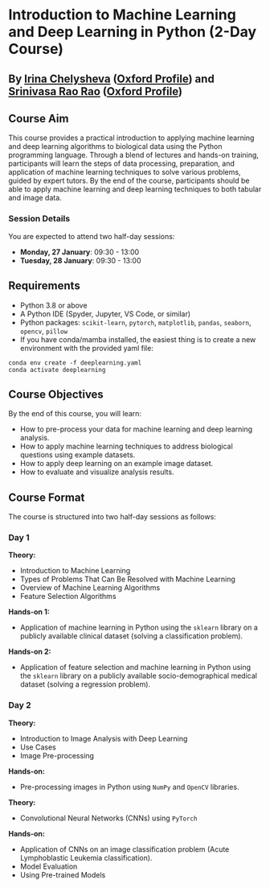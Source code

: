 # Introduction to Machine Learning and Deep Learning in Python (2-Day Course)

## By [Irina Chelysheva](https://github.com/Chelysheva) ([Oxford Profile](https://www.wadham.ox.ac.uk/people/irina-chelysheva)) and [Srinivasa Rao Rao](https://github.com/sraorao) ([Oxford Profile](https://www.nds.ox.ac.uk/team/srinivasa-rao))

## Course Aim

This course provides a practical introduction to applying machine learning and deep learning algorithms to biological data using the Python programming language. Through a blend of lectures and hands-on training, participants will learn the steps of data processing, preparation, and application of machine learning techniques to solve various problems, guided by expert tutors. By the end of the course, participants should be able to apply machine learning and deep learning techniques to both tabular and image data.

### Session Details

You are expected to attend two half-day sessions:

- **Monday, 27 January**: 09:30 - 13:00
- **Tuesday, 28 January**: 09:30 - 13:00

## Requirements
- Python 3.8 or above
- A Python IDE (Spyder, Jupyter, VS Code, or similar)
- Python packages: `scikit-learn`, `pytorch`, `matplotlib`, `pandas`, `seaborn`, `opencv`, `pillow`
- If you have conda/mamba installed, the easiest thing is to create a new environment with the provided yaml file:
```
conda env create -f deeplearning.yaml
conda activate deeplearning
```
## Course Objectives

By the end of this course, you will learn:

- How to pre-process your data for machine learning and deep learning analysis.
- How to apply machine learning techniques to address biological questions using example datasets.
- How to apply deep learning on an example image dataset.
- How to evaluate and visualize analysis results.

## Course Format

The course is structured into two half-day sessions as follows:

### Day 1

**Theory:**
- Introduction to Machine Learning
- Types of Problems That Can Be Resolved with Machine Learning
- Overview of Machine Learning Algorithms
- Feature Selection Algorithms

**Hands-on 1:**
- Application of machine learning in Python using the `sklearn` library on a publicly available clinical dataset (solving a classification problem).

**Hands-on 2:**
- Application of feature selection and machine learning in Python using the `sklearn` library on a publicly available socio-demographical medical dataset (solving a regression problem).

### Day 2

**Theory:**
- Introduction to Image Analysis with Deep Learning
- Use Cases
- Image Pre-processing

**Hands-on:**
- Pre-processing images in Python using `NumPy` and `OpenCV` libraries.

**Theory:**
- Convolutional Neural Networks (CNNs) using `PyTorch`

**Hands-on:**
- Application of CNNs on an image classification problem (Acute Lymphoblastic Leukemia classification).
- Model Evaluation
- Using Pre-trained Models
